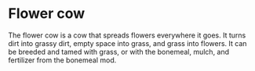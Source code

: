 # Flower cow

The flower cow is a cow that spreads flowers everywhere it goes. It turns dirt into grassy dirt, empty space into grass, and grass into flowers. It can be breeded and tamed with grass, or with the bonemeal, mulch, and fertilizer from the bonemeal mod.
